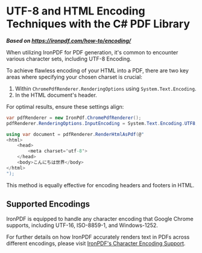 # UTF-8 and HTML Encoding Techniques with the C# PDF Library

***Based on <https://ironpdf.com/how-to/encoding/>***


When utilizing IronPDF for PDF generation, it's common to encounter various character sets, including UTF-8 Encoding.

To achieve flawless encoding of your HTML into a PDF, there are two key areas where specifying your chosen charset is crucial:

1. Within `ChromePdfRenderer.RenderingOptions` using `System.Text.Encoding`.
2. In the HTML document's header.

For optimal results, ensure these settings align:

```cs
var pdfRenderer = new IronPdf.ChromePdfRenderer();
pdfRenderer.RenderingOptions.InputEncoding = System.Text.Encoding.UTF8; // This is set to UTF-8 by default

using var document = pdfRenderer.RenderHtmlAsPdf(@"
<html>
	<head>
	    <meta charset='utf-8'>
	</head>
	<body>こんにちは世界</body>
</html>
");
```

This method is equally effective for encoding headers and footers in HTML.

## Supported Encodings

IronPDF is equipped to handle any character encoding that Google Chrome supports, including UTF-16, ISO-8859-1, and Windows-1252.

For further details on how IronPDF accurately renders text in PDFs across different encodings, please visit [IronPDF's Character Encoding Support](https://ironpdf.com/docs/advanced/character-encoding/).